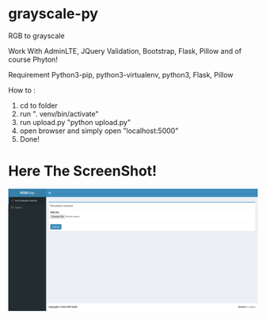 # grayscale-py
RGB to grayscale

Work With AdminLTE, JQuery Validation, Bootstrap, Flask, Pillow and of course Phyton!

Requirement
Python3-pip, python3-virtualenv, python3, Flask, Pillow

How to :
1. cd to folder
2. run ". venv/bin/activate"
3. run upload.py "python upload.py"
4. open browser and simply open "localhost:5000"
5. Done!

# Here The ScreenShot!

![alt text](https://raw.githubusercontent.com/ledleledle/grayscale-py/master/ssweb1.png)
